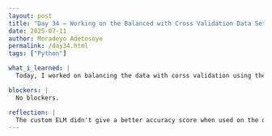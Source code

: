 ```yaml
---
layout: post
title: "Day 34 – Working on the Balanced with Cross Validation Data Set"
date: 2025-07-11
author: Moradeyo Adetosoye
permalink: /day34.html
tags: ["Python"]

what_i_learned: |
  Today, I worked on balancing the data with corss validation using the SMOTE technique. It took me some time to figure out how to balance the data with cross validation, but after I got that figured out, I was able to get the performance metrics easily. I used ELM, SVM, KNN, Decision Tree, Random Forest, and the custom ELMs to get the metric scores. At the end, I inputted the results into a table in Overleaf.

blockers: |
  No blockers.

reflection: |
  The custom ELM didn't give a better accuracy score when used on the data set compared to the normal ELM this time. It was a bit oddd to come to that conclusion, but different data sets give different results. In the end, Decision Tree and Random Forest gave the best accuracy scores. Next week, I'm going to do the same thing I did this week, but using MATLAB or SPSS instead of python.
---
```


